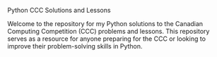 Python CCC Solutions and Lessons

Welcome to the repository for my Python solutions to the Canadian Computing Competition (CCC) problems and lessons. This repository serves as a resource for anyone preparing for the CCC or looking to improve their problem-solving skills in Python.
